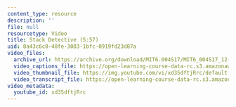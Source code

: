 ```yaml
---
content_type: resource
description: ''
file: null
resourcetype: Video
title: Stack Detective (5:57)
uid: 8a43c6c0-48fe-3083-1bfc-0919fd23d87a
video_files:
  archive_url: https://archive.org/download/MIT6.004S17/MIT6_004S17_12-02-05_300k.mp4
  video_captions_file: https://open-learning-course-data-rc.s3.amazonaws.com/6-004-computation-structures-spring-2017/a265fe5f4e9e5bf285b02dd52f96071e_xd35dftjRrc.vtt
  video_thumbnail_file: https://img.youtube.com/vi/xd35dftjRrc/default.jpg
  video_transcript_file: https://open-learning-course-data-rc.s3.amazonaws.com/6-004-computation-structures-spring-2017/d5d5c5a7885ac9ef8e8052a5fd51df3e_xd35dftjRrc.pdf
video_metadata:
  youtube_id: xd35dftjRrc
---
```

